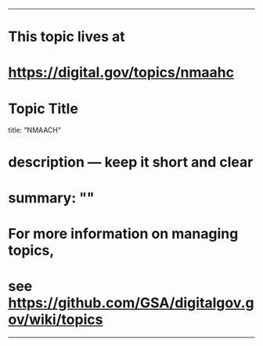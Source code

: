 
---
# This topic lives at
# https://digital.gov/topics/nmaahc

# Topic Title
title: "NMAACH"

# description — keep it short and clear
# summary: ""


# For more information on managing topics,
# see https://github.com/GSA/digitalgov.gov/wiki/topics
---